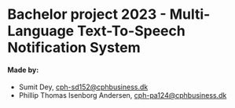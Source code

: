 # Bachelor project 2023 - Multi-Language Text-To-Speech Notification System 

#### Made by: ####

* Sumit Dey, cph-sd152@cphbusiness.dk
* Phillip Thomas Isenborg Andersen, cph-pa124@cphbusiness.dk
